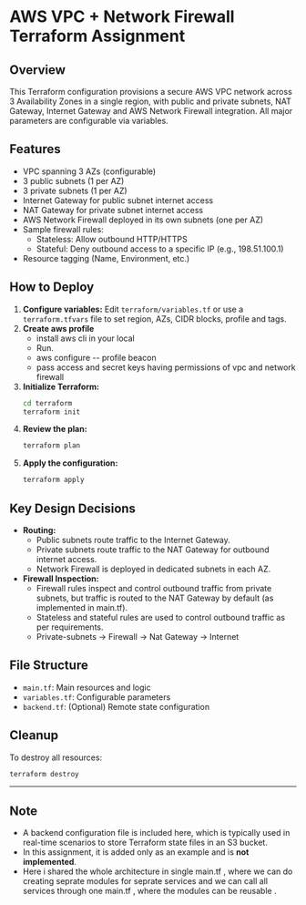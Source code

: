 

# AWS VPC + Network Firewall Terraform Assignment

## Overview
This Terraform configuration provisions a secure AWS VPC network across 3 Availability Zones in a single region, with public and private subnets, NAT Gateway, Internet Gateway and AWS Network Firewall integration. All major parameters are configurable via variables.

## Features
- VPC spanning 3 AZs (configurable)
- 3 public subnets (1 per AZ)
- 3 private subnets (1 per AZ)
- Internet Gateway for public subnet internet access
- NAT Gateway for private subnet internet access
- AWS Network Firewall deployed in its own subnets (one per AZ)
- Sample firewall rules:
  - Stateless: Allow outbound HTTP/HTTPS
  - Stateful: Deny outbound access to a specific IP (e.g., 198.51.100.1)
- Resource tagging (Name, Environment, etc.)

## How to Deploy
1. **Configure variables:** Edit `terraform/variables.tf` or use a `terraform.tfvars` file to set region, AZs, CIDR blocks, profile and tags.
2. **Create aws profile**
   - install aws cli in your local
   - Run.
   - aws configure -- profile beacon
   - pass access and secret keys having     permissions of vpc and network firewall
4. **Initialize Terraform:**
   ```bash
   cd terraform
   terraform init
   ```
5. **Review the plan:**
   ```bash
   terraform plan
   ```
6. **Apply the configuration:**
   ```bash
   terraform apply
   ```

## Key Design Decisions
- **Routing:**
  - Public subnets route traffic to the Internet Gateway.
  - Private subnets route traffic to the NAT Gateway for outbound internet access.
  - Network Firewall is deployed in dedicated subnets in each AZ.
- **Firewall Inspection:**
  - Firewall rules inspect and control outbound traffic from private subnets, but traffic is routed to the NAT Gateway by default (as implemented in main.tf).
  - Stateless and stateful rules are used to control outbound traffic as per requirements.
  - Private-subnets -> Firewall -> Nat Gateway -> Internet



## File Structure
- `main.tf`: Main resources and logic
- `variables.tf`: Configurable parameters
- `backend.tf`: (Optional) Remote state configuration

## Cleanup
To destroy all resources:
```bash
terraform destroy
```

---

## Note

- A backend configuration file is included here, which is typically used in real-time scenarios to store Terraform state files in an S3 bucket.  
- In this assignment, it is added only as an example and is **not implemented**.
- Here i shared the whole architecture in single main.tf , where we can do creating seprate modules for seprate services and we can call all services through one main.tf , where the modules can be reusable .
